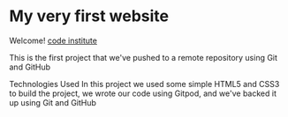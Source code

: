 # My very first website

Welcome! [code institute](https://codeinstitute.net)

This is the first project that we've pushed to a remote repository using Git and GitHub

Technologies Used
In this project we used some simple HTML5 and CSS3 to build the project, we wrote our code using Gitpod, and we've backed it up using Git and GitHub